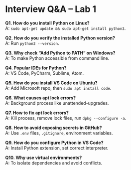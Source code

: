 # Interview Q&A – Lab 1

**Q1. How do you install Python on Linux?**  
A: `sudo apt-get update && sudo apt-get install python3`.

**Q2. How do you verify the installed Python version?**  
A: Run `python3 --version`.

**Q3. Why check “Add Python to PATH” on Windows?**  
A: To make Python accessible from command line.

**Q4. Popular IDEs for Python?**  
A: VS Code, PyCharm, Sublime, Atom.

**Q5. How do you install VS Code on Ubuntu?**  
A: Add Microsoft repo, then `sudo apt install code`.

**Q6. What causes apt lock errors?**  
A: Background process like unattended-upgrades.

**Q7. How to fix apt lock errors?**  
A: Kill process, remove lock files, run `dpkg --configure -a`.

**Q8. How to avoid exposing secrets in GitHub?**  
A: Use `.env` files, `.gitignore`, environment variables.

**Q9. How do you configure Python in VS Code?**  
A: Install Python extension, set correct interpreter.

**Q10. Why use virtual environments?**  
A: To isolate dependencies and avoid conflicts.
